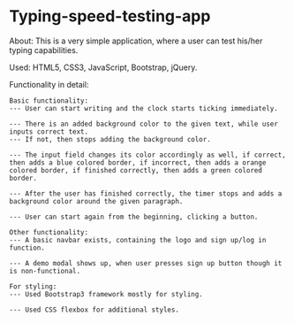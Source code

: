 # Typing-speed-testing-app

About: This is a very simple application, where a user can test his/her typing capabilities. 

Used: HTML5, CSS3, JavaScript, Bootstrap, jQuery.

Functionality in detail: 

    Basic functionality:
    --- User can start writing and the clock starts ticking immediately.

    --- There is an added background color to the given text, while user inputs correct text.
    --- If not, then stops adding the background color.

    --- The input field changes its color accordingly as well, if correct, then adds a blue colored border, if incorrect, then adds a orange colored border, if finished correctly, then adds a green colored border.

    --- After the user has finished correctly, the timer stops and adds a background color around the given paragraph.

    --- User can start again from the beginning, clicking a button.

    Other functionality:
    --- A basic navbar exists, containing the logo and sign up/log in function.

    --- A demo modal shows up, when user presses sign up button though it is non-functional.

    For styling:
    --- Used Bootstrap3 framework mostly for styling.
    
    --- Used CSS flexbox for additional styles.